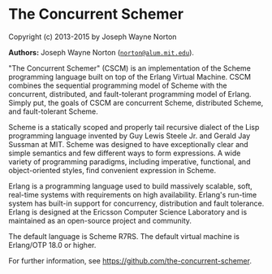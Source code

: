 

# The Concurrent Schemer #

Copyright (c) 2013-2015 by Joseph Wayne Norton

__Authors:__ Joseph Wayne Norton ([`norton@alum.mit.edu`](mailto:norton@alum.mit.edu)).

<p>"The Concurrent Schemer" (CSCM) is an implementation of the Scheme
programming language built on top of the Erlang Virtual Machine.  CSCM
combines the sequential programming model of Scheme with the
concurrent, distributed, and fault-tolerant programming model of
Erlang.  Simply put, the goals of CSCM are concurrent Scheme,
distributed Scheme, and fault-tolerant Scheme.</p>
<p>Scheme is a statically scoped and properly tail recursive dialect of
the Lisp programming language invented by Guy Lewis Steele Jr. and
Gerald Jay Sussman at MIT.  Scheme was designed to have exceptionally
clear and simple semantics and few different ways to form expressions.
A wide variety of programming paradigms, including imperative,
functional, and object-oriented styles, find convenient expression in
Scheme.</p>
<p>Erlang is a programming language used to build massively scalable,
soft, real-time systems with requirements on high availability.
Erlang's run-time system has built-in support for concurrency,
distribution and fault tolerance.  Erlang is designed at the Ericsson
Computer Science Laboratory and is maintained as an open-source
project and community.</p>
<p>The default language is Scheme R7RS.  The default virtual machine is
Erlang/OTP 18.0 or higher.</p>
<p>For further information, see
<a href="https://github.com/the-concurrent-schemer">https://github.com/the-concurrent-schemer</a>.</p>
